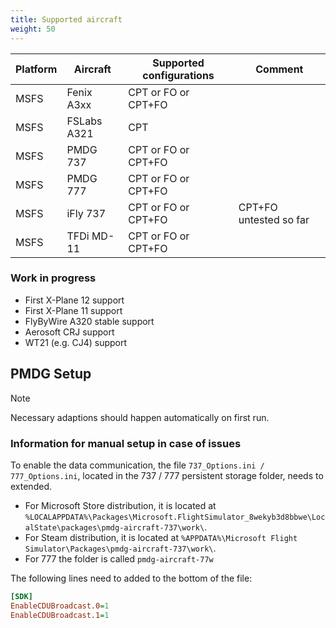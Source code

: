 ```yaml
---
title: Supported aircraft
weight: 50
---
```


| Platform | Aircraft    | Supported configurations | Comment                     |
|----------|-------------|--------------------------|-----------------------------|
| MSFS     | Fenix A3xx  | CPT or FO or CPT+FO      |                             |
| MSFS     | FSLabs A321 | CPT                      |                             |
| MSFS     | PMDG 737    | CPT or FO or CPT+FO      |                             |
| MSFS     | PMDG 777    | CPT or FO or CPT+FO      |                             |
| MSFS     | iFly 737    | CPT or FO or CPT+FO      | CPT+FO untested so far      |
| MSFS     | TFDi MD-11  | CPT or FO or CPT+FO      |                             |

### Work in progress

- First X-Plane 12 support
- First X-Plane 11 support
- FlyByWire A320 stable support
- Aerosoft CRJ support
- WT21 (e.g. CJ4) support

## PMDG Setup

> [!NOTE]
> Necessary adaptions should happen automatically on first run.

### Information for manual setup in case of issues

To enable the data communication, the file `737_Options.ini / 777_Options.ini`, located in the 737 / 777 persistent storage folder, needs to extended.

- For Microsoft Store distribution, it is located at `%LOCALAPPDATA%\Packages\Microsoft.FlightSimulator_8wekyb3d8bbwe\LocalState\packages\pmdg-aircraft-737\work\`.
- For Steam distribution, it is located at `%APPDATA%\Microsoft Flight Simulator\Packages\pmdg-aircraft-737\work\`.
- For 777 the folder is called `pmdg-aircraft-77w`

The following lines need to added to the bottom of the file:

```ini
[SDK]
EnableCDUBroadcast.0=1
EnableCDUBroadcast.1=1
```
